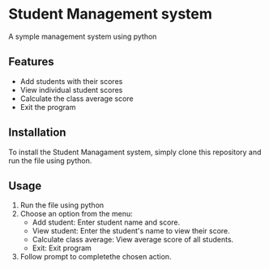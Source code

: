 # Student Management system

A symple management system using python

## Features

* Add students with their scores
* View individual student scores
* Calculate the class average score
* Exit the program

## Installation 
To install the Student Managament system, simply clone this repository and run the file using python.

## Usage

1. Run the file using python
2. Choose an option from the menu:
    * Add student: Enter student name and score.
    * View student: Enter the student's name to view their score.
    * Calculate class average: View average score of all students.
    * Exit: Exit program
3. Follow prompt to completethe chosen action.
